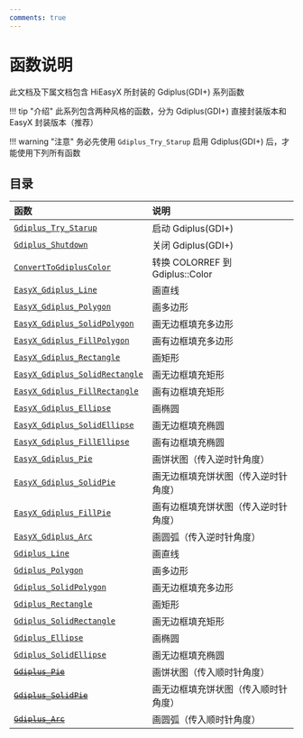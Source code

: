 ```yaml
---
comments: true
---
```


# 函数说明

此文档及下属文档包含 HiEasyX 所封装的 Gdiplus(GDI+) 系列函数

!!! tip "介绍"
    此系列包含两种风格的函数，分为 Gdiplus(GDI+) 直接封装版本和 EasyX 封装版本（推荐）

!!! warning "注意"
    务必先使用 `Gdiplus_Try_Starup` 启用 Gdiplus(GDI+) 后，才能使用下列所有函数

## 目录

| 函数 | 说明 |
| :- | :- |
| [`Gdiplus_Try_Starup`](Gdiplus_Try_Starup.md) | 启动 Gdiplus(GDI+) |
| [`Gdiplus_Shutdown`](Gdiplus_Shutdown.md) | 关闭 Gdiplus(GDI+) |
| [`ConvertToGdiplusColor`](ConvertToGdiplusColor.md) | 转换 COLORREF 到 Gdiplus::Color |
| [`EasyX_Gdiplus_Line`](EasyX_Gdiplus_Line.md) | 画直线 |
| [`EasyX_Gdiplus_Polygon`](EasyX_Gdiplus_Polygon.md) | 画多边形 |
| [`EasyX_Gdiplus_SolidPolygon`](EasyX_Gdiplus_SolidPolygon.md) | 画无边框填充多边形 |
| [`EasyX_Gdiplus_FillPolygon`](EasyX_Gdiplus_FillPolygon.md) | 画有边框填充多边形 |
| [`EasyX_Gdiplus_Rectangle`](EasyX_Gdiplus_Rectangle.md) | 画矩形 |
| [`EasyX_Gdiplus_SolidRectangle`](EasyX_Gdiplus_SolidRectangle.md) | 画无边框填充矩形 |
| [`EasyX_Gdiplus_FillRectangle`](EasyX_Gdiplus_FillRectangle.md) | 画有边框填充矩形 |
| [`EasyX_Gdiplus_Ellipse`](EasyX_Gdiplus_Ellipse.md) | 画椭圆 |
| [`EasyX_Gdiplus_SolidEllipse`](EasyX_Gdiplus_SolidEllipse.md) | 画无边框填充椭圆 |
| [`EasyX_Gdiplus_FillEllipse`](EasyX_Gdiplus_FillEllipse.md) | 画有边框填充椭圆 |
| [`EasyX_Gdiplus_Pie`](EasyX_Gdiplus_Pie.md) | 画饼状图（传入逆时针角度） |
| [`EasyX_Gdiplus_SolidPie`](EasyX_Gdiplus_SolidPie.md) | 画无边框填充饼状图（传入逆时针角度） |
| [`EasyX_Gdiplus_FillPie`](EasyX_Gdiplus_FillPie.md) | 画有边框填充饼状图（传入逆时针角度） |
| [`EasyX_Gdiplus_Arc`](EasyX_Gdiplus_Arc.md) | 画圆弧（传入逆时针角度） |
| [`Gdiplus_Line`](Gdiplus_Line.md) | 画直线 |
| [`Gdiplus_Polygon`](Gdiplus_Polygon.md) | 画多边形 |
| [`Gdiplus_SolidPolygon`](Gdiplus_SolidPolygon.md) | 画无边框填充多边形 |
| [`Gdiplus_Rectangle`](Gdiplus_Rectangle.md) | 画矩形 |
| [`Gdiplus_SolidRectangle`](Gdiplus_SolidRectangle.md) | 画无边框填充矩形 |
| [`Gdiplus_Ellipse`](Gdiplus_Ellipse.md) | 画椭圆 |
| [`Gdiplus_SolidEllipse`](Gdiplus_SolidEllipse.md) | 画无边框填充椭圆 |
| ~~[`Gdiplus_Pie`](Gdiplus_Pie.md)~~ | 画饼状图（传入顺时针角度） |
| ~~[`Gdiplus_SolidPie`](Gdiplus_SolidPie.md)~~ | 画无边框填充饼状图（传入顺时针角度） |
| ~~[`Gdiplus_Arc`](Gdiplus_Arc.md)~~ | 画圆弧（传入顺时针角度） |